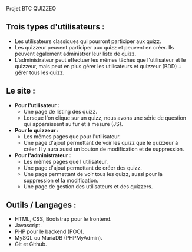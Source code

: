 Projet BTC QUIZZEO  
  
## **Trois types d'utilisateurs :**
- Les utilisateurs classiques qui pourront participer aux quizz.  
- Les quizzeur peuvent participer aux quizz et peuvent en créer. Ils peuvent également administrer leur liste de quizz.  
- L'administrateur peut effectuer les mêmes tâches que l'utilisateur et le quizzeur, mais peut en plus gérer les utilisateurs et quizzeur (BDD) + gérer tous les quizz.  
  
## **Le site :**    
- **Pour l'utilisateur :**
    - Une page de listing des quizz.  
    - Lorsque l'on clique sur un quizz, nous avons une série de question qui apparaissent au fur et à mesure (JS).  
- **Pour le quizzeur :**  
    - Les mêmes pages que pour l'utilisateur.
    - Une page d'ajout permettant de voir les quizz que le quizzeur à créer.  Il y aura aussi un bouton de modification et de suppression.  
- **Pour l'administrateur :**
    - Les mêmes pages que l'utilisateur.  
    - Une page d'ajout permettant de créer des quizz.  
    - Une page permettant de voir tous les quizz, aussi pour la suppression et la modification.
    - Une page de gestion des utilisateurs et des quizzers.  

## **Outils / Langages :**
- HTML, CSS, Bootstrap pour le frontend.
- Javascript.
- PHP pour le backend (POO).
- MySQL ou MariaDB (PHPMyAdmin).  
- Git et Github.  